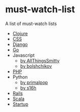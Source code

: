 # must-watch-list

A list of must-watch lists
- [Clojure](https://github.com/aenoble/clojure-must-watch)
- [CSS](https://github.com/AllThingsSmitty/must-watch-css)
- [Django](https://github.com/rosarior/django-must-watch)
- [Go](https://github.com/sauravtom/go-must-watch)
- Javascript
    - [by AllThingsSmitty](https://github.com/AllThingsSmitty/must-watch-javascript)
    - [by bolshchikov](https://github.com/bolshchikov/js-must-watch)
- [PHP](https://github.com/phptodayorg/php-must-watch)
- Python
    - [by primalpop](https://github.com/primalpop/python-must-watch)
    - [by s16h](https://github.com/s16h/py-must-watch)
- [Rails](https://github.com/gerricchaplin/rails-must-watch)
- [Scala](https://github.com/bodiam/scala-must-watch)
- [Startup](https://github.com/gerricchaplin/startup-must-watch)
